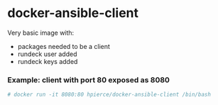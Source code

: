 # docker-ansible-client

Very basic image with:
- packages needed to be a client
- rundeck user added
- rundeck keys added

### Example: client with port 80 exposed as 8080
``` bash
# docker run -it 8080:80 hpierce/docker-ansible-client /bin/bash
```

